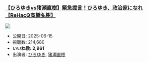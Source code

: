 ### [【ひろゆきvs猪瀬直樹】緊急提言！ひろゆき、政治家になれ【ReHacQ高橋弘樹】](https://www.youtube.com/watch?v=lkiKj7DN8fA)
[![](https://img.youtube.com/vi/lkiKj7DN8fA/sddefault.jpg)](https://www.youtube.com/watch?v=lkiKj7DN8fA)
-   公開日: 2025-06-15
-   視聴数: 214,680
-   **いいね数: 2,961**
-   出演者: [ひろゆき](/rehacq_fan/people/ひろゆき "wikilink"), [猪瀬直樹](/rehacq_fan/people/猪瀬直樹 "wikilink")

